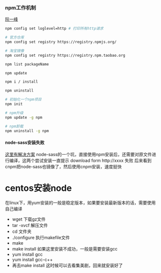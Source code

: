 

### npm工作机制
[阮一峰](http://www.ruanyifeng.com/blog/2016/01/npm-install.html)

```bash
npm config set loglevel=http # 打印所有http请求

# 官方仓库
npm config set registry https://registry.npmjs.org/

# 淘宝镜像
npm config set registry https://registry.npm.taobao.org

npm list packageName

npm update

npm i / install

npm uninstall

# 初始化一个npm项目
npm init

# npm升级
npm update -g npm

# npm卸载
npm uninstall -g npm

```

#### node-sass安装失败
[这里有解决方案](http://cnodejs.org/topic/5637549fd426a1404cbd0614)
node-sass的一个坑，直接使用npm安装后，还需要对原文件进行编译，这两个尝试安装一直提示 download form http://xxxx 失败
后来看到cnpm把node-sass也镜像了，然后使用cnpm安装，速度挺快

# centos安装node

在linux下，用yum安装的一般是稳定版本，如果要安装最新版本的话，需要使用自己编译
- wget 下载gz文件
- tar -xvcf 解压文件
- cd 文件夹
- ./configure 执行makefile文件
- make
- make install 如果这里安装不成功，一般是需要安装gcc
- yum install gcc
- yum install gcc-c++
- 再去make install 这时候可以去看集美剧，回来就安装好了
